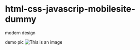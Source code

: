 # html-css-javascrip-mobilesite-dummy
modern design

demo pic
![This is an image](https://github.com/Thedevelop3r/html-css-javascrip-mobilesite-dummy/images/websitedemo.png)
